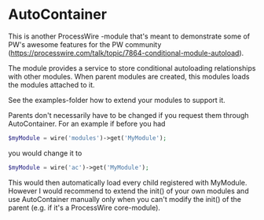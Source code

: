 AutoContainer
=============

This is another ProcessWire -module that's meant to demonstrate some of PW's awesome features for the PW community
(https://processwire.com/talk/topic/7864-conditional-module-autoload).

The module provides a service to store conditional autoloading relationships with other modules. When parent modules are created, this modules loads the modules attached to it.

See the examples-folder how to extend your modules to support it.

Parents don't necessarily have to be changed if you request them through AutoContainer. For an example if before you had

```php
$myModule = wire('modules')->get('MyModule');
```

you would change it to 

```php
$myModule = wire('ac')->get('MyModule');
```

This would then automatically load every child registered with MyModule. However I would recommend to extend the init() of your own modules and use AutoContainer manually only when you can't modify the init() of the parent (e.g. if it's a ProcessWire core-module).
